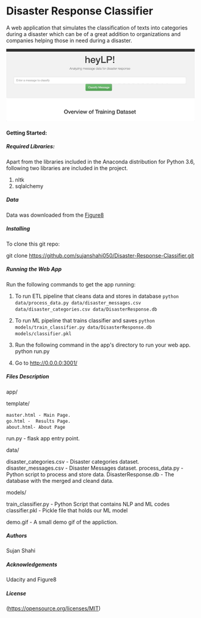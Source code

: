 # Disaster Response Classifier

A web application that simulates the classification of texts into categories during a disaster which can be of a great addition to organizations and companies helping those in need during a disaster.

![](demo.gif)

#### Getting Started:

##### Required Libraries:

Apart from the libraries included in the Anaconda distribution for Python 3.6, following two libraries are included in the project.
1) nltk
2) sqlalchemy

##### Data

Data was downloaded from the [Figure8](https://appen.com/)

##### Installing 
 To clone this git repo:
 
 git clone https://github.com/sujanshahi050/Disaster-Response-Classifier.git

##### Running the Web App

Run the following commands to get the app running:
1) To run ETL pipeline that cleans data and stores in database
        `python data/process_data.py data/disaster_messages.csv data/disaster_categories.csv data/DisasterResponse.db`

2) To run ML pipeline that trains classifier and saves
        `python models/train_classifier.py data/DisasterResponse.db models/classifier.pkl`
        
3) Run the following command in the app's directory to run your web app. python run.py

4) Go to http://0.0.0.0:3001/

##### Files Description

app/

  template/
    
    master.html - Main Page. 
    go.html -  Results Page.
    about.html- About Page
 
 
 run.py - flask app entry point.

data/
 
  disaster_categories.csv - Disaster categories dataset.
  disaster_messages.csv - Disaster Messages dataset.
  process_data.py -  Python script to process and store data.
  DisasterResponse.db - The database with the merged and cleand data.

models/
 
 train_classifier.py - Python Script that contains NLP and ML codes
 classifier.pkl - Pickle file that holds our ML model

demo.gif - A small demo gif of the appliction.

##### Authors

Sujan Shahi

##### Acknowledgements

Udacity and Figure8


##### License

(https://opensource.org/licenses/MIT)

